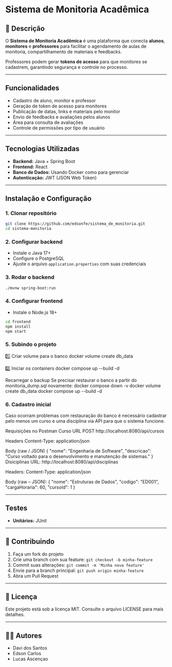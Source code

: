 # Sistema de Monitoria Acadêmica

## 📌 Descrição

O **Sistema de Monitoria Acadêmica** é uma plataforma que conecta **alunos**, **monitores** e **professores** para facilitar o agendamento de aulas de monitoria, compartilhamento de materiais e feedbacks.

Professores podem gerar **tokens de acesso** para que monitores se cadastrem, garantindo segurança e controle no processo.

---

## Funcionalidades

- Cadastro de aluno, monitor e professor
- Geração de token de acesso para monitores
- Publicação de datas, links e materiais pelo monitor
- Envio de feedbacks e avaliações pelos alunos
- Área para consulta de avaliações
- Controle de permissões por tipo de usuário

---

## Tecnologias Utilizadas

- **Backend:** Java + Spring Boot
- **Frontend:** React
- **Banco de Dados:** Usando Docker como para gerenciar
- **Autenticação:** JWT (JSON Web Token)

---

## Instalação e Configuração

### 1. Clonar repositório

```bash
git clone https://github.com/edsonfe/sistema_de_monitoria.git
cd sistema-monitoria
```

### 2. Configurar backend

- Instale o Java 17+
- Configure o PostgreSQL
- Ajuste o arquivo `application.properties` com suas credenciais

### 3. Rodar o backend

```bash
./mvnw spring-boot:run
```

### 4. Configurar frontend

- Instale o Node.js 18+

```bash
cd frontend
npm install
npm start
```

### 5. Subindo o projeto

1️⃣ Criar volume para o banco
docker volume create db_data

2️⃣ Iniciar os containers
docker compose up --build -d

Recarregar o backup
Se precisar restaurar o banco a partir do monitoria_dump.sql novamente:
docker compose down -v
docker volume create db_data
docker compose up --build -d

### 6. Cadastro inicial

Caso ocorram problemas com restauração do banco é necessário cadastrar pelo menos um curso e uma disciplina via API para que o sistema funcione.

Requisições no Postman
Curso
URL
POST http://localhost:8080/api/cursos

Headers
Content-Type: application/json

Body (raw / JSON)
{
"nome": "Engenharia de Software",
"descricao": "Curso voltado para o desenvolvimento e manutenção de sistemas."
}
Disiciplinas
URL:
http://localhost:8080/api/disciplinas

Headers:
Content-Type: application/json

Body (raw – JSON):
{
"nome": "Estruturas de Dados",
"codigo": "ED001",
"cargaHoraria": 60,
"cursoId": 1
}

---

## Testes

- **Unitários:** JUnit

---

## 🤝 Contribuindo

1. Faça um fork do projeto
2. Crie uma branch com sua feature: `git checkout -b minha-feature`
3. Commit suas alterações: `git commit -m 'Minha nova feature'`
4. Envie para a branch principal: `git push origin minha-feature`
5. Abra um Pull Request

---

## 📄 Licença

Este projeto está sob a licença MIT. Consulte o arquivo LICENSE para mais detalhes.

---

## 👨‍💻 Autores

- Davi dos Santos
- Edson Carlos
- Lucas Ascençao
